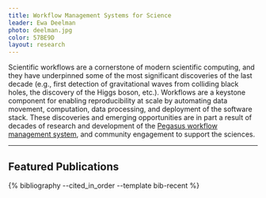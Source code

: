 ```yaml
---
title: Workflow Management Systems for Science
leader: Ewa Deelman
photo: deelman.jpg
color: 57BE9D
layout: research
---
```


Scientific workflows are a cornerstone of modern scientific computing, and they have underpinned some of the most
significant discoveries of the last decade (e.g., first detection of gravitational waves from colliding black holes,
the discovery of the Higgs boson, etc.). Workflows are a keystone component for enabling reproducibility at scale by
automating data movement, computation, data processing, and deployment of the software stack. These discoveries and
emerging opportunities are in part a result of decades of research and development of the [Pegasus workflow
management system](https://pegasus.isi.edu), and community engagement to support the sciences.

----

## Featured Publications

<div style="display: none">
    {% cite deelman2020jocs deelman-fgcs-2015 %}
</div>
{% bibliography --cited_in_order --template bib-recent %}
